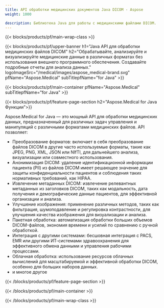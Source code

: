 ```yaml
---
title: API обработки медицинских документов Java DICOM - Aspose 
weight: 1000

description: Библиотека Java для работы с медицинскими файлами DICOM. 
---
```


{{< blocks/products/pf/main-wrap-class >}}

{{< blocks/products/pf/upper-banner h1="Java API для обработки медицинских файлов DICOM" h2="Обрабатывайте, анализируйте и визуализируйте медицинские данные в различных форматах без использования внешнего программного обеспечения. Создавайте подробные отчеты для анализа данных." logoImageSrc="/medical/images/aspose_medical-brand.svg" pfName="Aspose.Medical" subTitlepfName="for Java" >}}

{{< blocks/products/pf/main-container pfName="Aspose.Medical" subTitlepfName="for Java" >}}

{{< blocks/products/pf/feature-page-section h2="Aspose.Medical for Java Функции">}}

<p>Aspose.Medical for Java — это мощный API для обработки медицинских данных, предназначенный для различных задач управления и манипуляций с различными форматами медицинских файлов. API позволяет:</p>

<ul>
<li>Преобразование форматов: включает в себя преобразование файлов DICOM в другие часто используемые форматы, такие как JPEG, PNG, XML, JSON или NIfTI, для дальнейшего анализа, визуализации или совместного использования.</li>
<li>Анонимизация DICOM: удаление идентификационной информации пациента (PII) из файлов DICOM имеет решающее значение для защиты конфиденциальности пациентов и соблюдения таких нормативных требований, как HIPAA.</li>
<li>Извлечение метаданных DICOM: извлечение релевантных метаданных из заголовков DICOM, таких как модальность, дата получения и демографические данные пациентов, для эффективной организации и анализа.</li>
<li>Улучшение изображения: применение различных методов, таких как фильтрация, шумоподавление и регулировка контрастности, для улучшения качества изображения для визуализации и анализа.</li>
<li>Пакетная обработка: автоматизация обработки больших объемов DICOM-файлов, экономия времени и усилий по сравнению с ручной обработкой.</li>
<li>Интеграция с другими системами: бесшовная интеграция с PACS, EMR или другими ИТ-системами здравоохранения для эффективного обмена данными и управления рабочими процессами.</li>
<li>Облачная обработка: использование ресурсов облачных вычислений для масштабируемой и эффективной обработки DICOM, особенно для больших наборов данных.</li>
<li>и многое другое</li>
</ul>

{{< /blocks/products/pf/feature-page-section >}}

{{< /blocks/products/pf/main-container >}}

{{< /blocks/products/pf/main-wrap-class >}}